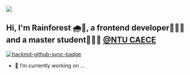 <a href="https://rainforest.tools">
<img src="https://i.imgur.com/q9MHIos.jpg" />
</a>

## Hi, I'm Rainforest 🌧🌲, a frontend developer🧑🏻‍💻 and a master student👨🏻‍🎓 [@NTU CAECE](https://www.caece.net/)

[![hackmd-github-sync-badge](https://hackmd.io/rEA2oHK5QLG5fsTppY6iuQ/badge)](https://hackmd.io/rEA2oHK5QLG5fsTppY6iuQ)

- 🔭 I’m currently working on ...

<!--
**r08521610/r08521610** is a ✨ _special_ ✨ repository because its `README.md` (this file) appears on your GitHub profile.

Here are some ideas to get you started:

- 🌱 I’m currently learning ...
- 👯 I’m looking to collaborate on ...
- 🤔 I’m looking for help with ...
- 💬 Ask me about ...
- 📫 How to reach me: ...
- 😄 Pronouns: ...
- ⚡ Fun fact: ...
-->
